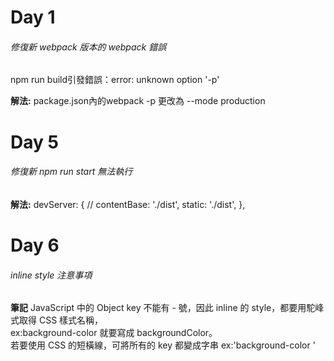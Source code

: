 
# Day 1 

###### 修復新 webpack 版本的 webpack 錯誤

npm run build引發錯誤：error: unknown option '-p'

**解法:**
package.json內的webpack -p
更改為 --mode production

# Day 5 
###### 修復新 npm run start 無法執行
**解法:**
devServer: { 
    // contentBase: './dist',
    static: './dist',
  },

# Day 6 
###### inline style 注意事項
**筆記**
JavaScript 中的 Object key 不能有 - 號，因此 inline 的 style，都要用駝峰式取得 CSS 樣式名稱，<br>
ex:background-color 就要寫成 backgroundColor。<br>
若要使用 CSS 的短橫線，可將所有的 key 都變成字串
ex:'background-color '
